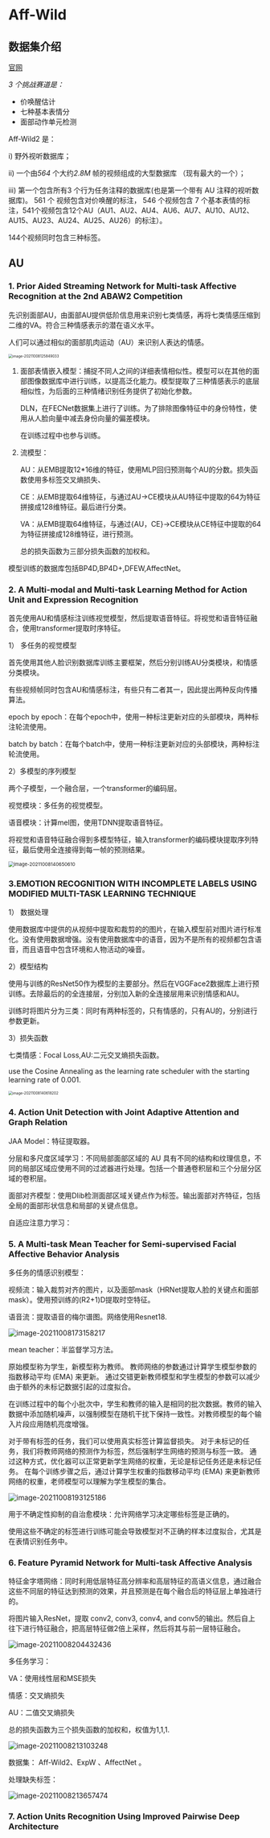 # Aff-Wild

## 数据集介绍

[官网](https://ibug.doc.ic.ac.uk/resources/iccv-2021-2nd-abaw/)

*3 个挑战赛道是：* 

- 价唤醒估计
- 七种基本表情分
- 面部动作单元检测

Aff-Wild2 是：

 i) 野外视听数据库；

ii) 一个由*564* 个大约*2.8M* 帧的视频组成的大型数据库 （现有最大的一个）；

iii) 第一个包含所有3 个行为任务注释的数据库(也是第一个带有 AU 注释的视听数据库)。 561 个 视频包含对价唤醒的标注， 546 个视频包含 7 个基本表情的标注，541个视频包含12个AU（AU1、AU2、AU4、AU6、AU7、AU10、AU12、AU15、AU23、AU24、AU25、AU26）的标注）。

144个视频同时包含三种标签。

## AU

### 1. Prior Aided Streaming Network for Multi-task Affective Recognition at the 2nd ABAW2 Competition

先识别面部AU，由面部AU提供低阶信息用来识别七类情感，再将七类情感压缩到二维的VA。符合三种情感表示的潜在语义水平。

人们可以通过相似的面部肌肉运动（AU）来识别人表达的情感。

<img src="Image/image-20211008125849033.png" alt="image-20211008125849033" style="zoom:50%;" />

1. 面部表情嵌入模型：捕捉不同人之间的详细表情相似性。模型可以在其他的面部图像数据库中进行训练，以提高泛化能力。模型提取了三种情感表示的底层相似性，为后面的三种情绪识别任务提供了初始化参数。

   DLN，在FECNet数据集上进行了训练。为了排除图像特征中的身份特性，使用从人脸向量中减去身份向量的偏差模块。

   在训练过程中也参与训练。

2. 流模型：

   AU：从EMB提取12*16维的特征，使用MLP回归预测每个AU的分数。损失函数使用多标签交叉熵损失、

   CE：从EMB提取64维特征，与通过AU->CE模块从AU特征中提取的64为特征拼接成128维特征。最后进行分类。

   VA：从EMB提取64维特征，与通过{AU，CE}->CE模块从CE特征中提取的64为特征拼接成128维特征，进行预测。

   总的损失函数为三部分损失函数的加权和。

模型训练的数据库包括BP4D,BP4D+,DFEW,AffectNet。

### 2. **A Multi-modal and Multi-task Learning Method for Action Unit and Expression** **Recognition**

首先使用AU和情感标注训练视觉模型，然后提取语音特征。将视觉和语音特征融合，使用transformer提取时序特征。

1） 多任务的视觉模型

首先使用其他人脸识别数据库训练主要框架，然后分别训练AU分类模块，和情感分类模块。

有些视频帧同时包含AU和情感标注，有些只有二者其一，因此提出两种反向传播算法。

epoch by epoch：在每个epoch中，使用一种标注更新对应的头部模块，两种标注轮流使用。

batch by batch：在每个batch中，使用一种标注更新对应的头部模块，两种标注轮流使用。

2）多模型的序列模型

两个子模型，一个融合层，一个transformer的编码层。

视觉模块：多任务的视觉模型。

语音模块：计算mel图，使用TDNN提取语音特征。

将视觉和语音特征融合得到多模型特征，输入transformer的编码模块提取序列特征，最后使用全连接得到每一帧的预测结果。

<img src="Image/image-20211008140650610.png" alt="image-20211008140650610" style="zoom: 67%;" />



### 3.**EMOTION RECOGNITION WITH INCOMPLETE LABELS USING MODIFIED MULTI-TASK LEARNING TECHNIQUE** 

1） 数据处理

使用数据库中提供的从视频中提取和裁剪的的图片，在输入模型前对图片进行标准化。没有使用数据增强。没有使用数据库中的语音，因为不是所有的视频都包含语音，而且语音中包含环境和人物活动的噪音。

2）模型结构

使用与训练的ResNet50作为模型的主要部分。然后在VGGFace2数据库上进行预训练。去除最后的的全连接层，分别加入新的全连接层用来识别情感和AU。

训练时将图片分为三类：同时有两种标签的，只有情感的，只有AU的，分别进行参数更新。

3）损失函数

七类情感：Focal Loss,AU:二元交叉熵损失函数。

use the Cosine Annealing as the learning rate scheduler with the starting learning rate of 0.001.

<img src="Image/image-20211008140618202.png" alt="image-20211008140618202" style="zoom:50%;" />

### 4. **Action Unit Detection with Joint Adaptive Attention and Graph Relation**

JAA Model：特征提取器。

分层和多尺度区域学习：不同局部面部区域的 AU 具有不同的结构和纹理信息，不同的局部区域应使用不同的过滤器进行处理。包括一个普通卷积层和三个分层分区域的卷积层。

面部对齐模型：使用Dlib检测面部区域关键点作为标签。输出面部对齐特征，包括全局的面部形状信息和局部的关键点信息。

自适应注意力学习：

### 5. **A Multi-task Mean Teacher for Semi-supervised Facial Affective Behavior Analysis**

多任务的情感识别模型：

视频流：输入裁剪对齐的图片，以及面部mask（HRNet提取人脸的关键点和面部mask）。使用预训练的(R2+1)D提取时空特征。

语音流：提取语音的梅尔谱图。网络使用Resnet18.





![image-20211008173158217](Image/image-20211008173158217.png)



mean teacher：半监督学习方法。

 原始模型称为学生，新模型称为教师。 教师网络的参数通过计算学生模型参数的指数移动平均 (EMA) 来更新。 通过交错更新教师模型和学生模型的参数可以减少由于额外的未标记数据引起的过度拟合。

在训练过程中的每个小批次中，学生和教师的输入是相同的批次数据。教师的输入数据中添加随机噪声，以强制模型在随机干扰下保持一致性。对教师模型的每个输入片段应用随机亮度增强。

对于带有标签的任务，我们可以使用真实标签计算监督损失。 对于未标记的任务，我们将教师网络的预测作为标签，然后强制学生网络的预测与标签一致。 通过这种方式，优化器可以正常更新学生网络的权重，无论是标记任务还是未标记任务。 在每个训练步骤之后，通过计算学生权重的指数移动平均 (EMA) 来更新教师网络的权重，老师模型可以理解为学生模型的集合。



![image-20211008193125186](Image/image-20211008193125186.png)

用于不确定性抑制的自治愈模块：允许网络学习决定哪些标签是正确的。

使用这些不确定的标签进行训练可能会导致模型对不正确的样本过度拟合，尤其是在表情识别任务中。

### 6. Feature Pyramid Network for Multi-task Affective Analysis

特征金字塔网络：同时利用低层特征高分辨率和高层特征的高语义信息，通过融合这些不同层的特征达到预测的效果，并且预测是在每个融合后的特征层上单独进行的。

将图片输入ResNet，提取  conv2, conv3, conv4, and conv5的输出。然后自上往下进行特征融合，把高层特征做2倍上采样，然后将其与前一层特征融合。

![image-20211008204432436](Image/image-20211008204432436.png)

多任务学习：

VA：使用线性层和MSE损失

情感：交叉熵损失

AU：二值交叉熵损失

总的损失函数为三个损失函数的加权和，权值为1,1,1.



![image-20211008213103248](Image/image-20211008213103248.png)

数据集： Aff-Wild2、ExpW 、AffectNet 。

处理缺失标签：

![image-20211008213657474](Image/image-20211008213657474.png)

### 7. Action Units Recognition Using Improved Pairwise Deep Architecture

